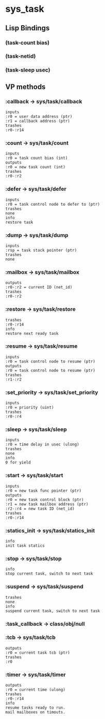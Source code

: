 # sys_task

## Lisp Bindings

### (task-count bias)

### (task-netid)

### (task-sleep usec)

## VP methods

### :callback -> sys/task/callback

```code
inputs
:r0 = user data address (ptr)
:r1 = callback address (ptr)
trashes
:r0-:r14
```

### :count -> sys/task/count

```code
inputs
:r0 = task count bias (int)
outputs
:r0 = new task count (int)
trashes
:r0-:r2
```

### :defer -> sys/task/defer

```code
inputs
:r0 = task control node to defer to (ptr)
trashes
none
info
restore task
```

### :dump -> sys/task/dump

```code
inputs
:rsp = task stack pointer (ptr)
trashes
none
```

### :mailbox -> sys/task/mailbox

```code
outputs
:r0-:r2 = current ID (net_id)
trashes
:r0-:r2
```

### :restore -> sys/task/restore

```code
trashes
:r0-:r14
info
restore next ready task
```

### :resume -> sys/task/resume

```code
inputs
:r0 = task control node to resume (ptr)
outputs
:r0 = task control node to resume (ptr)
trashes
:r1-:r2
```

### :set_priority -> sys/task/set_priority

```code
inputs
:r0 = priority (uint)
trashes
:r0-:r4
```

### :sleep -> sys/task/sleep

```code
inputs
:r0 = time delay in usec (ulong)
trashes
none
info
0 for yield
```

### :start -> sys/task/start

```code
inputs
:r0 = new task func pointer (ptr)
outputs
:r0 = new task control block (ptr)
:r1 = new task mailbox address (ptr)
:r2-:r4 = new task ID (net_id)
trashes
:r0-:r14
```

### :statics_init -> sys/task/statics_init

```code
info
init task statics
```

### :stop -> sys/task/stop

```code
info
stop current task, switch to next task
```

### :suspend -> sys/task/suspend

```code
trashes
none
info
suspend current task, switch to next task
```

### :task_callback -> class/obj/null

### :tcb -> sys/task/tcb

```code
outputs
:r0 = current task tcb (ptr)
trashes
:r0
```

### :timer -> sys/task/timer

```code
outputs
:r0 = current time (ulong)
trashes
:r0-:r14
info
resume tasks ready to run.
mail mailboxes on timouts.
```


